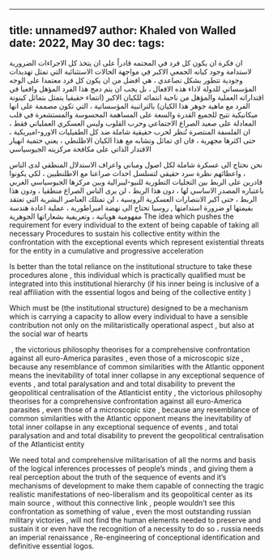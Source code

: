 
---
title: unnamed97
author: Khaled von Walled
date: 2022, May 30
dec:
tags:
---

ان فكرة ان يكون كل فرد في المجتمه قادراً على ان يتخذ كل الاجراءات الضرورية لاستدامة وجود كيانه الجمعي الاكبر في مواجهة الحالات الاستثنائية التي تمثل تهديدات وجودية تتطور بشكل تصاعدي ، هي افضل من ان يكون كل فرد معتمدا على الوجه المؤسساتي للدولة لاداء هذه الافعال ، بل يجب ان يتم دمج هذا الفرد المؤهل واقعيا في اقتداراته العملية  والمؤهل من ناحية انتمائه للكيان الاكبر (انتماء حقيقيا يتمثل بتماثل كينونة الفرد مع ماهية جوهر هذا الكيان) بالتراتبية المؤسساتية ، التي تكون مصممة على انها ميكانيكية تتيح للجميع القدرة والسعة على المساهمة المحسوسة والمستشعرة في قلب المعادلة على صعيد الصراع الاجتماعي وحرب القلوب وليس العسكري العملياتي فقط ، ان الفلسفة المنتصرة تُنظر لحرب حقيقية شاملة ضد كل الطفيليات الاورو-اميريكية ، حتى اكثرها مجهرية ، فان اي تماثل وتشابه مع هذا الكيان الاطلنطي ، يعني حتمية انهيار الاقتدار الذاتي على مكافحة مركزيته الجيوسياسي

نحن نحتاج الى عسكرة شاملة لكل اصول ومباني واعراف الاستدلال المنطقي لدى الناس ، واعطائهم نظرة سرد حقيقي لتسلسل احداث صراعنا مع الاطلنطيين ، لكي يكونوا قادرين على الربط بين التجليات التطورية للنيو-ليبرالية وبين مركزها الجيوسياسي الغربي باعتباره المصدر الاساسي لها ، دون هذا الربط ، لن يرى الناس الصراع منطقيا ، ودون هذا الربط ، حتى اكبر الانتصارات العسكرية الروسية ، لن تمتلك العناصر البشرية التي تعتقد بقيمتها او ضرورة استدامتها , روسيا تحتاج الى نهضة امبراطورية ، عملية اعادة هندسة مفهومية هوياتية ، وتعريفية بشعاراتها الجوهرية
The idea which pushes the requirement for every individual to the extent of being capable of taking all necessary Procedures to sustain his collective entity within the confrontation with the exceptional events which represent existential threats for the entity in a cumulative and progressive acceleration

Is better than the total reliance on the institutional structure to take these procedures alone , this individual which is practically qualified must be integrated into this institutional hierarchy (if his inner being is  inclusive of a real affiliation with the essential logos and being of the collective entity )

Which must be (the institutional structure) designed to be a mechanism which is carrying a capacity to allow every individual to have a sensible contribution not only on the militaristically operational aspect , but also at the social war of hearts

‎
, the victorious philosophy theorises for a comprehensive confrontation against all euro-America parasites , even those of a microscopic size , because any resemblance of common similarities with the Atlantic opponent means the inevitability of total inner collapse in any exceptional sequence of events , and total paralysation and and total disability to prevent the geopolitical centralisation of the Atlanticist entity
, the victorious philosophy theorises for a comprehensive confrontation against all euro-America parasites , even those of a microscopic size , because any resemblance of common similarities with the Atlantic opponent means the inevitability of total inner collapse in any exceptional sequence of events , and total paralysation and and total disability to prevent the geopolitical centralisation of the Atlanticist entity

We need total and comprehensive militarisation of all the norms and basis of the logical inferences processes of people’s minds , and giving them a real perception about the truth of the sequence of events and it’s mechanisms of development to make them capable of connecting the tragic realistic manifestations of neo-liberalism and its geopolitical center as its main source , without this connective link , people wouldn’t see this confrontation as something of value , even the most outstanding russian military victories , will not find the human elements needed to preserve and sustain it or even have the recognition of a necessity to do so
، russia needs an imperial renaissance , Re-engineering of conceptional identification and definitive essential logos.

